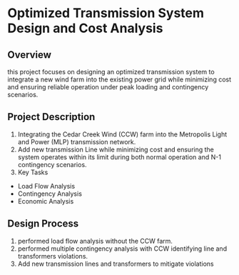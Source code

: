 # Optimized Transmission System Design and Cost Analysis

## Overview
this project focuses on designing an optimized transmission system to integrate a new wind farm into the existing power grid while minimizing cost and ensuring reliable operation under peak loading and contingency scenarios.

## Project Description
1. Integrating the Cedar Creek Wind (CCW) farm into the Metropolis Light and Power (MLP) transmission network.
2. Add new transmission Line while minimizing cost and ensuring the system operates within its limit during both normal operation and N-1 contingency scenarios.
3.  Key Tasks
  - Load Flow Analysis
  - Contingency Analysis
  - Economic Analysis

## Design Process
1. performed load flow analysis without the CCW farm.
2. performed multiple contingency analysis with CCW identifying line and transformers violations.
3. Add new transmission lines and transformers to mitigate violations

   
